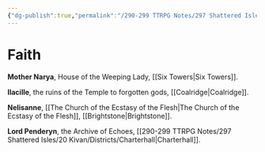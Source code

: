 ```yaml
---
{"dg-publish":true,"permalink":"/290-299 TTRPG Notes/297 Shattered Isles/11 NPCs/Vice Purveyors/Kivan Faith Purveyors/"}
---
```



# Faith

**Mother Narya**, House of the Weeping Lady, [[Six Towers\|Six Towers]].

**Ilacille**, the ruins of the Temple to forgotten gods, [[Coalridge\|Coalridge]].

**Nelisanne**, [[The Church of the Ecstasy of the Flesh\|The Church of the Ecstasy of the Flesh]], [[Brightstone\|Brightstone]].

**Lord Penderyn**, the Archive of Echoes, [[290-299 TTRPG Notes/297 Shattered Isles/20 Kivan/Districts/Charterhall\|Charterhall]].